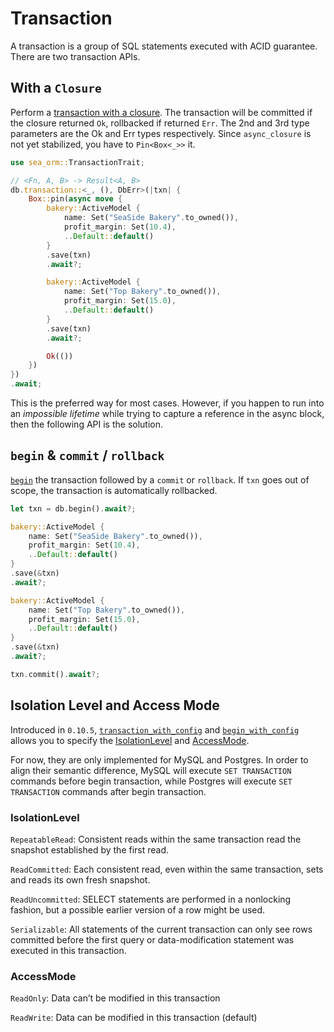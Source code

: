 # Transaction

A transaction is a group of SQL statements executed with ACID guarantee. There are two transaction APIs.

## With a `Closure`

Perform a [transaction with a closure](https://docs.rs/sea-orm/*/sea_orm/trait.TransactionTrait.html#tymethod.transaction). The transaction will be committed if the closure returned `Ok`, rollbacked if returned `Err`. The 2nd and 3rd type parameters are the Ok and Err types respectively. Since `async_closure` is not yet stabilized, you have to `Pin<Box<_>>` it.

```rust
use sea_orm::TransactionTrait;

// <Fn, A, B> -> Result<A, B>
db.transaction::<_, (), DbErr>(|txn| {
    Box::pin(async move {
        bakery::ActiveModel {
            name: Set("SeaSide Bakery".to_owned()),
            profit_margin: Set(10.4),
            ..Default::default()
        }
        .save(txn)
        .await?;

        bakery::ActiveModel {
            name: Set("Top Bakery".to_owned()),
            profit_margin: Set(15.0),
            ..Default::default()
        }
        .save(txn)
        .await?;

        Ok(())
    })
})
.await;
```

This is the preferred way for most cases. However, if you happen to run into an *impossible lifetime* while trying to capture a reference in the async block, then the following API is the solution.

## `begin` & `commit` / `rollback`

[`begin`](https://docs.rs/sea-orm/*/sea_orm/trait.TransactionTrait.html#tymethod.begin) the transaction followed by a `commit` or `rollback`. If `txn` goes out of scope, the transaction is automatically rollbacked.

```rust
let txn = db.begin().await?;

bakery::ActiveModel {
    name: Set("SeaSide Bakery".to_owned()),
    profit_margin: Set(10.4),
    ..Default::default()
}
.save(&txn)
.await?;

bakery::ActiveModel {
    name: Set("Top Bakery".to_owned()),
    profit_margin: Set(15.0),
    ..Default::default()
}
.save(&txn)
.await?;

txn.commit().await?;
```

## Isolation Level and Access Mode

Introduced in `0.10.5`, [`transaction_with_config`](https://docs.rs/sea-orm/*/sea_orm/trait.TransactionTrait.html#tymethod.transaction_with_config) and [`begin_with_config`](https://docs.rs/sea-orm/*/sea_orm/trait.TransactionTrait.html#tymethod.begin_with_config) allows you to specify the [IsolationLevel](https://docs.rs/sea-orm/*/sea_orm/enum.IsolationLevel.html) and [AccessMode](https://docs.rs/sea-orm/*/sea_orm/enum.AccessMode.html).

For now, they are only implemented for MySQL and Postgres. In order to align their semantic difference, MySQL will execute `SET TRANSACTION` commands before begin transaction, while Postgres will execute `SET TRANSACTION` commands after begin transaction.

### IsolationLevel

`RepeatableRead`: Consistent reads within the same transaction read the snapshot established by the first read.

`ReadCommitted`: Each consistent read, even within the same transaction, sets and reads its own fresh snapshot.

`ReadUncommitted`: SELECT statements are performed in a nonlocking fashion, but a possible earlier version of a row might be used.

`Serializable`: All statements of the current transaction can only see rows committed before the first query or data-modification statement was executed in this transaction.

### AccessMode

`ReadOnly`: Data can’t be modified in this transaction

`ReadWrite`: Data can be modified in this transaction (default)